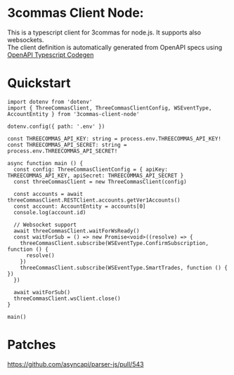 # 3commas Client Node:
This is a typescript client for 3commas for node.js. It supports also websockets.  
The client definition is automatically generated from OpenAPI specs using [OpenAPI Typescript Codegen](https://github.com/ferdikoomen/openapi-typescript-codegen)

# Quickstart
```
import dotenv from 'dotenv'
import { ThreeCommasClient, ThreeCommasClientConfig, WSEventType, AccountEntity } from '3commas-client-node'

dotenv.config({ path: '.env' })

const THREECOMMAS_API_KEY: string = process.env.THREECOMMAS_API_KEY!
const THREECOMMAS_API_SECRET: string = process.env.THREECOMMAS_API_SECRET!

async function main () {
  const config: ThreeCommasClientConfig = { apiKey: THREECOMMAS_API_KEY, apiSecret: THREECOMMAS_API_SECRET }
  const threeCommasClient = new ThreeCommasClient(config)

  const accounts = await threeCommasClient.RESTClient.accounts.getVer1Accounts()
  const account: AccountEntity = accounts[0]
  console.log(account.id)

  // Websocket support
  await threeCommasClient.waitForWsReady()
  const waitForSub = () => new Promise<void>((resolve) => {
    threeCommasClient.subscribe(WSEventType.ConfirmSubscription, function () {
      resolve()
    })
    threeCommasClient.subscribe(WSEventType.SmartTrades, function () { })
  })

  await waitForSub()
  threeCommasClient.wsClient.close()
}

main()
```

# Patches
https://github.com/asyncapi/parser-js/pull/543
